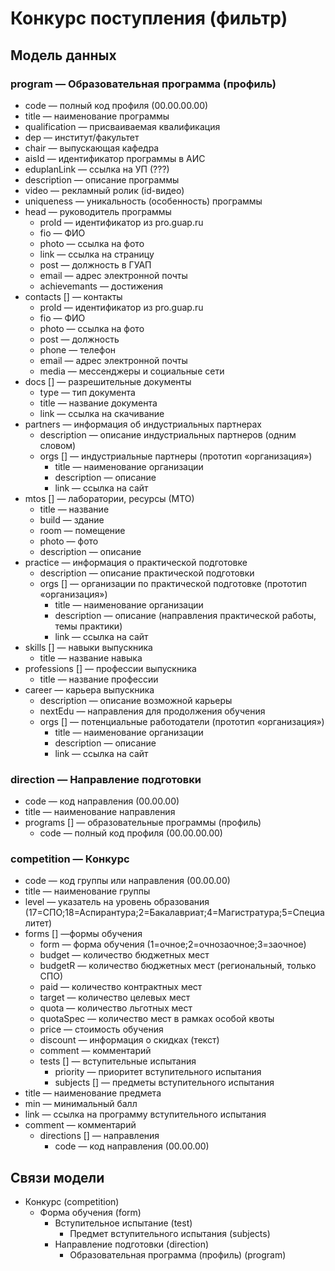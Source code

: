 # Конкурс поступления (фильтр)

## Модель данных

### program — Образовательная программа (профиль)
- code — полный код профиля (00.00.00.00)
- title — наименование программы
- qualification — присваиваемая квалификация
- dep — институт/факультет
- chair — выпускающая кафедра
- aisId — идентификатор программы в АИС
- eduplanLink — ссылка на УП (???)
- description — описание программы
- video — рекламный ролик (id-видео)
- uniqueness — уникальность (особенность) программы
- head — руководитель программы
   - proId — идентификатор из pro.guap.ru
   - fio — ФИО
   - photo — ссылка на фото
   - link — ссылка на страницу
   - post — должность в ГУАП
   - email — адрес электронной почты
   - achievemants — достижения
- contacts [] — контакты
   - proId — идентификатор из pro.guap.ru
   - fio — ФИО
   - photo — ссылка на фото
   - post — должность
   - phone — телефон
   - email — адрес электронной почты
   - media — мессенджеры и социальные сети
- docs [] — разрешительные документы
   - type — тип документа
   - title — название документа
   - link — ссылка на скачивание
- partners — информация об индустриальных партнерах
   - description — описание индустриальных партнеров (одним словом)
   - orgs [] — индустриальные партнеры (прототип «организация»)
      - title — наименование организации
      - description — описание
      - link — ссылка на сайт
- mtos [] — лаборатории, ресурсы (МТО)
   - title — название
   - build — здание
   - room — помещение
   - photo — фото
   - description — описание
- practice — информация о практической подготовке
   - description — описание практической подготовки
   - orgs [] — организации по практической подготовке (прототип «организация»)
      - title — наименование организации
      - description — описание (направления практической работы, темы практики)
      - link — ссылка на сайт
- skills [] — навыки выпускника
   - title — название навыка
- professions [] — профессии выпускника
   - title — название профессии
- career — карьера выпускника
   - description — описание возможной карьеры
   - nextEdu — направления для продолжения обучения
   - orgs [] — потенциальные работодатели (прототип «организация»)
      - title — наименование организации
      - description — описание
      - link — ссылка на сайт

### direction — Направление подготовки
- code — код направления (00.00.00)
- title — наименование направления
- programs [] — образовательные программы (профиль)
   - code — полный код профиля (00.00.00.00)

### competition — Конкурс
- code — код группы или направления (00.00.00)
- title — наименование группы
- level — указатель на уровень образования (17=СПО;18=Аспирантура;2=Бакалавриат;4=Магистратура;5=Специалитет)
- forms [] —формы обучения
   - form — форма обучения (1=очное;2=очнозаочное;3=заочное)
   - budget — количество бюджетных мест
   - budgetR — количество бюджетных мест (региональный, только СПО)
   - paid — количество контрактных мест
   - target — количество целевых мест
   - quota — количество льготных мест
   - quotaSpec — количество мест в рамках особой квоты
   - price — стоимость обучения
   - discount — информация о скидках (текст)
   - comment — комментарий
   - tests [] — вступительные испытания
      - priority — приоритет вступительного испытания
      - subjects [] — предметы вступительного испытания
- title — наименование предмета
- min — минимальный балл
- link — ссылка на программу вступительного испытания
- comment — комментарий
   - directions [] — направления
      - code — код направления (00.00.00)

## Связи модели
- Конкурс (competition)
  - Форма обучения (form)
    - Вступительное испытание (test)
      - Предмет вступительного испытания (subjects)
    - Направление подготовки (direction)
      - Образовательная программа (профиль) (program)

